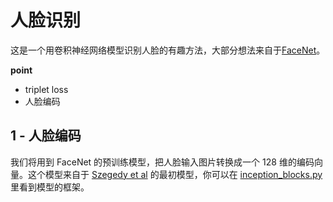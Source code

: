 # 人脸识别
这是一个用卷积神经网络模型识别人脸的有趣方法，大部分想法来自于[FaceNet](https://arxiv.org/pdf/1503.03832.pdf)。

**point**
- triplet loss
- 人脸编码

## 1 - 人脸编码
我们将用到 FaceNet 的预训练模型，把人脸输入图片转换成一个 128 维的编码向量。这个模型来自于 [Szegedy et al](https://arxiv.org/pdf/1409.4842.pdf) 的最初模型，你可以在  [inception_blocks.py](./inception_blocks_v2.py) 里看到模型的框架。
